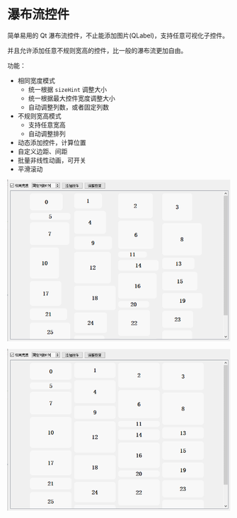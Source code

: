 瀑布流控件
===

简单易用的 Qt 瀑布流控件，不止能添加图片(QLabel)，支持任意可视化子控件。

并且允许添加任意不规则宽高的控件，比一般的瀑布流更加自由。

功能：

- 相同宽度模式
  - 统一根据 `sizeHint` 调整大小
  - 统一根据最大控件宽度调整大小
  - 自动调整列数，或者固定列数
- 不规则宽高模式
  - 支持任意宽高
  - 自动调整排列
- 动态添加控件，计算位置
- 自定义边距、间距
- 批量非线性动画，可开关
- 平滑滚动



![相同宽度的瀑布流](screenshots/瀑布流_相同宽度.gif)

![不规则宽高的瀑布流](screenshots/瀑布流_不规则宽高.gif)